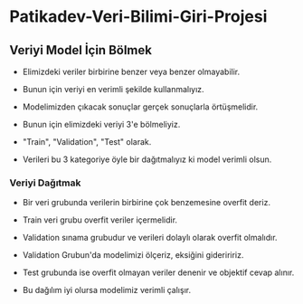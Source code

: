 # Patikadev-Veri-Bilimi-Giri-Projesi

## Veriyi Model İçin Bölmek

* Elimizdeki veriler birbirine benzer veya benzer olmayabilir.

* Bunun için veriyi en verimli şekilde kullanmalıyız.

* Modelimizden çıkacak sonuçlar gerçek sonuçlarla örtüşmelidir.

* Bunun için elimizdeki veriyi 3'e bölmeliyiz.

* "Train", "Validation", "Test" olarak.

* Verileri bu 3 kategoriye öyle bir dağıtmalıyız ki model verimli olsun.

### Veriyi Dağıtmak

* Bir veri grubunda verilerin birbirine çok benzemesine overfit deriz.

* Train veri grubu overfit veriler içermelidir.

* Validation sınama grubudur ve verileri dolaylı olarak overfit olmalıdır.

* Validation Grubun'da modelimizi ölçeriz, eksiğini gideriririz.

* Test grubunda ise overfit olmayan veriler denenir ve objektif cevap alınır.

* Bu dağılım iyi olursa modelimiz verimli çalışır.